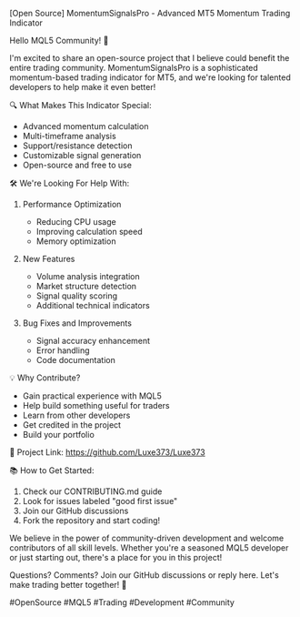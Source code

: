 [Open Source] MomentumSignalsPro - Advanced MT5 Momentum Trading Indicator

Hello MQL5 Community! 👋

I'm excited to share an open-source project that I believe could benefit the entire trading community. MomentumSignalsPro is a sophisticated momentum-based trading indicator for MT5, and we're looking for talented developers to help make it even better!

🔍 What Makes This Indicator Special:
- Advanced momentum calculation
- Multi-timeframe analysis
- Support/resistance detection
- Customizable signal generation
- Open-source and free to use

🛠️ We're Looking For Help With:
1. Performance Optimization
   - Reducing CPU usage
   - Improving calculation speed
   - Memory optimization

2. New Features
   - Volume analysis integration
   - Market structure detection
   - Signal quality scoring
   - Additional technical indicators

3. Bug Fixes and Improvements
   - Signal accuracy enhancement
   - Error handling
   - Code documentation

💡 Why Contribute?
- Gain practical experience with MQL5
- Help build something useful for traders
- Learn from other developers
- Get credited in the project
- Build your portfolio

🔗 Project Link:
https://github.com/Luxe373/Luxe373

📚 How to Get Started:
1. Check our CONTRIBUTING.md guide
2. Look for issues labeled "good first issue"
3. Join our GitHub discussions
4. Fork the repository and start coding!

We believe in the power of community-driven development and welcome contributors of all skill levels. Whether you're a seasoned MQL5 developer or just starting out, there's a place for you in this project!

Questions? Comments? Join our GitHub discussions or reply here. Let's make trading better together! 🚀

#OpenSource #MQL5 #Trading #Development #Community
